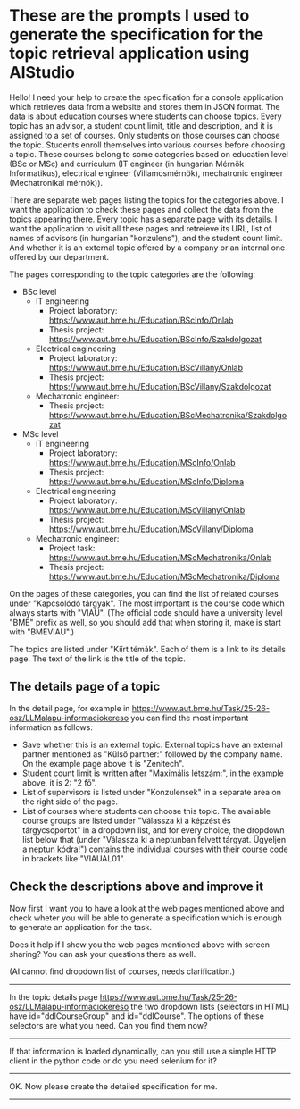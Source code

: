 # These are the prompts I used to generate the specification for the topic retrieval application using AIStudio

Hello! I need your help to create the specification for a console application which retrieves data from a website and stores them in JSON format. The data is about education courses where students can choose topics. Every topic has an advisor, a student count limit, title and description, and it is assigned to a set of courses. Only students on those courses can choose the topic. Students enroll themselves into various courses before choosing a topic. These courses belong to some categories based on education level (BSc or MSc) and curriculum (IT engineer (in hungarian Mérnök Informatikus), electrical engineer (Villamosmérnök), mechatronic engineer (Mechatronikai mérnök)).

There are separate web pages listing the topics for the categories above. I want the application to check these pages and collect the data from the topics appearing there. Every topic has a separate page with its details. I want the application to visit all these pages and retreieve its URL, list of names of advisors (in hungarian "konzulens"), and the student count limit. And whether it is an external topic offered by a company or an internal one offered by our department.

The pages corresponding to the topic categories are the following:

- BSc level
    - IT engineering
        - Project laboratory: https://www.aut.bme.hu/Education/BScInfo/Onlab
        - Thesis project: https://www.aut.bme.hu/Education/BScInfo/Szakdolgozat
    - Electrical engineering
        - Project laboratory: https://www.aut.bme.hu/Education/BScVillany/Onlab
        - Thesis project: https://www.aut.bme.hu/Education/BScVillany/Szakdolgozat
    - Mechatronic engineer:
        - Thesis project: https://www.aut.bme.hu/Education/BScMechatronika/Szakdolgozat
- MSc level
    - IT engineering
        - Project laboratory: https://www.aut.bme.hu/Education/MScInfo/Onlab
        - Thesis project: https://www.aut.bme.hu/Education/MScInfo/Diploma
    - Electrical engineering
        - Project laboratory: https://www.aut.bme.hu/Education/MScVillany/Onlab
        - Thesis project: https://www.aut.bme.hu/Education/MScVillany/Diploma
    - Mechatronic engineer:
        - Project task: https://www.aut.bme.hu/Education/MScMechatronika/Onlab
        - Thesis project: https://www.aut.bme.hu/Education/MScMechatronika/Diploma

On the pages of these categories, you can find the list of related courses under "Kapcsolódó tárgyak". The most important is the course code which always starts with "VIAU". (The official code should have a university level "BME" prefix as well, so you should add that when storing it, make is start with "BMEVIAU".)

The topics are listed under "Kiírt témák". Each of them is a link to its details page. The text of the link is the title of the topic.

## The details page of a topic

In the detail page, for example in https://www.aut.bme.hu/Task/25-26-osz/LLMalapu-informaciokereso you can find the most important information as follows:

- Save whether this is an external topic. External topics have an external partner mentioned as "Külső partner:" followed by the company name. On the example page above it is "Zenitech".
- Student count limit is written after "Maximális létszám:", in the example above, it is 2: "2 fő".
- List of supervisors is listed under "Konzulensek" in a separate area on the right side of the page.
- List of courses where students can choose this topic. The available course groups are listed under "Válassza ki a képzést és tárgycsoportot" in a dropdown list, and for every choice, the dropdown list below that (under "Válassza ki a neptunban felvett tárgyat. Ügyeljen a neptun kódra!") contains the individual courses with their course code in brackets like "VIAUAL01".

## Check the descriptions above and improve it

Now first I want you to have a look at the web pages mentioned above and check wheter you will be able to generate a specification which is enough to generate an application for the task.

Does it help if I show you the web pages mentioned above with screen sharing? You can ask your questions there as well.

(AI cannot find dropdown list of courses, needs clarification.)

---

In the topic details page https://www.aut.bme.hu/Task/25-26-osz/LLMalapu-informaciokereso the two dropdown lists (selectors in HTML) have id="ddlCourseGroup" and id="ddlCourse". The options of these selectors are what you need. Can you find them now?

-----

If that information is loaded dynamically, can you still use a simple HTTP client in the python code or do you need selenium for it?

----

OK. Now please create the detailed specification for me.

----

